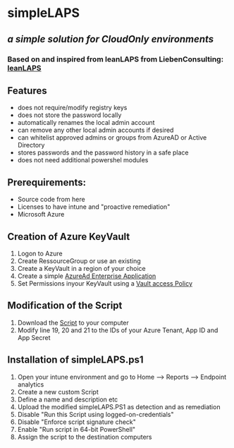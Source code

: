 # simpleLAPS
## _a simple solution for CloudOnly environments_
### Based on and inspired from leanLAPS from LiebenConsulting: [leanLAPS](https://www.lieben.nu/liebensraum/2021/06/lightweight-laps-solution-for-intune-mde/)

## Features
- does not require/modify registry keys
- does not store the password locally
- automatically renames the local admin account
- can remove any other local admin accounts if desired
- can whitelist approved admins or groups from AzureAD or Active Directory
- stores passwords and the password history in a safe place
- does not need additional powershel modules

## Prerequirements:
- Source code from here
- Licenses to have intune and "proactive remediation"
- Microsoft Azure

## Creation of Azure KeyVault
1. Logon to Azure
2. Create RessourceGroup or use an existing
2. Create a KeyVault in a region of your choice
3. Create a simple [AzureAd Enterprise Application](https://learn.microsoft.com/en-us/azure/active-directory/develop/quickstart-register-app)
4. Set Permissions inyour KeyVault using a [Vault access Policy](https://learn.microsoft.com/en-us/azure/key-vault/general/assign-access-policy?tabs=azure-portal)

## Modification of the Script
1. Download the [Script](https://github.com/TrueKillRob/slaps/blob/main/simpleLAPS.ps1) to your computer
2. Modify line 19, 20 and 21 to the IDs of your Azure Tenant, App ID and App Secret

## Installation of simpleLAPS.ps1
1. Open your intune environment and go to Home --> Reports --> Endpoint analytics
2. Create a new custom Script
3. Define a name and description etc
4. Upload the modified simpleLAPS.PS1 as detection and as remediation
5. Disable "Run this Script using logged-on-credentials"
6. Disable "Enforce script signature check"
7. Enable "Run script in 64-bit PowerShell"
8. Assign the script to the destination computers
